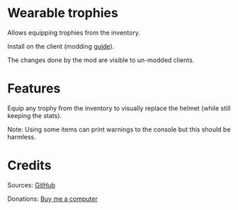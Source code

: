# Wearable trophies

Allows equipping trophies from the inventory.

Install on the client (modding [guide](https://youtu.be/L9ljm2eKLrk)).

The changes done by the mod are visible to un-modded clients.

# Features

Equip any trophy from the inventory to visually replace the helmet (while still keeping the stats).

Note: Using some items can print warnings to the console but this should be harmless.

# Credits

Sources: [GitHub](https://github.com/JereKuusela/valheim-wearable_trophies)

Donations: [Buy me a computer](https://www.buymeacoffee.com/jerekuusela)
